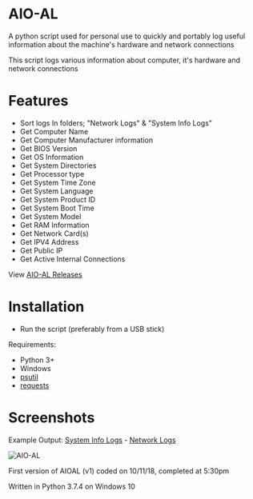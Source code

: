 # AIO-AL
A python script used for personal use to quickly and portably log useful information about the machine's hardware and network connections

This script logs various information about computer, it's hardware and network connections

# Features
- Sort logs In folders; "Network Logs" & "System Info Logs"
- Get Computer Name
- Get Computer Manufacturer information
- Get BIOS Version
- Get OS Information
- Get System Directories
- Get Processor type
- Get System Time Zone
- Get System Language
- Get System Product ID
- Get System Boot Time
- Get System Model
- Get RAM Information
- Get Network Card(s)
- Get IPV4 Address
- Get Public IP
- Get Active Internal Connections

View [AIO-AL Releases](https://github.com/smcclennon/AIO-AL/releases)
# Installation
- Run the script (preferably from a USB stick)

Requirements:
- Python 3+
- Windows
- [psutil](https://pypi.org/project/psutil/)
- [requests](https://pypi.org/project/requests/)

# Screenshots
Example Output: [System Info Logs](Example%20Output/System%20Info%20Logs/Cobalt.log) - [Network Logs](Example%20Output/Network%20Logs/Cobalt%20%5B192.168.0.32%5D.log)

![AIO-AL](https://imgur.com/i7UWfoa.png)

First version of AIOAL (v1) coded on 10/11/18, completed at 5:30pm

Written in Python 3.7.4 on Windows 10

